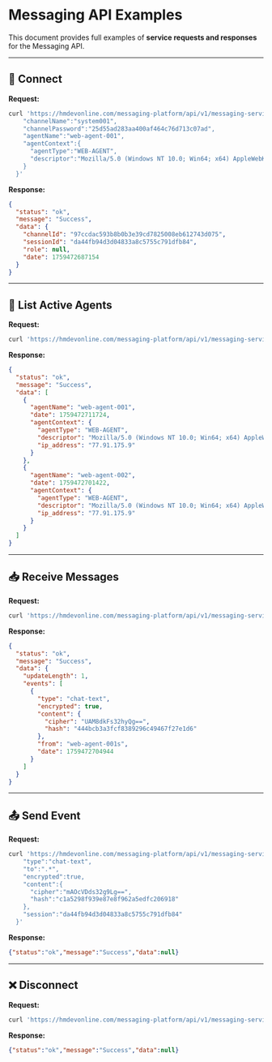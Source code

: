 # Messaging API Examples

This document provides full examples of **service requests and responses** for the Messaging API.

---

## 🔌 Connect

**Request:**
```bash
curl 'https://hmdevonline.com/messaging-platform/api/v1/messaging-service/connect'   --data-raw '{
    "channelName":"system001",
    "channelPassword":"25d55ad283aa400af464c76d713c07ad",
    "agentName":"web-agent-001",
    "agentContext":{
      "agentType":"WEB-AGENT",
      "descriptor":"Mozilla/5.0 (Windows NT 10.0; Win64; x64) AppleWebKit/537.36 (KHTML, like Gecko) Chrome/140.0.0.0 Safari/537.36 Edg/140.0.0.0"
    }
  }'
```

**Response:**
```json
{
  "status": "ok",
  "message": "Success",
  "data": {
    "channelId": "97ccdac593b8b0b3e39cd7825008eb612743d075",
    "sessionId": "da44fb94d3d04833a8c5755c791dfb84",
    "role": null,
    "date": 1759472687154
  }
}
```

---

## 👥 List Active Agents

**Request:**
```bash
curl 'https://hmdevonline.com/messaging-platform/api/v1/messaging-service/list-agents'   --data-raw '{"session":"042e84ca3232416f9eaecc3818fd67be"}'
```

**Response:**
```json
{
  "status": "ok",
  "message": "Success",
  "data": [
    {
      "agentName": "web-agent-001",
      "date": 1759472711724,
      "agentContext": {
        "agentType": "WEB-AGENT",
        "descriptor": "Mozilla/5.0 (Windows NT 10.0; Win64; x64) AppleWebKit/537.36 (KHTML, like Gecko) Chrome/140.0.0.0 Safari/537.36 Edg/140.0.0.0",
        "ip_address": "77.91.175.9"
      }
    },
    {
      "agentName": "web-agent-002",
      "date": 1759472701422,
      "agentContext": {
        "agentType": "WEB-AGENT",
        "descriptor": "Mozilla/5.0 (Windows NT 10.0; Win64; x64) AppleWebKit/537.36 (KHTML, like Gecko) Chrome/140.0.0.0 Safari/537.36 Edg/140.0.0.0",
        "ip_address": "77.91.175.9"
      }
    }
  ]
}
```

---

## 📥 Receive Messages

**Request:**
```bash
curl 'https://hmdevonline.com/messaging-platform/api/v1/messaging-service/receive'   --data-raw '{"session":"da44fb94d3d04833a8c5755c791dfb84","offsetRange":"3-22"}'
```

**Response:**
```json
{
  "status": "ok",
  "message": "Success",
  "data": {
    "updateLength": 1,
    "events": [
      {
        "type": "chat-text",
        "encrypted": true,
        "content": {
          "cipher": "UAM8dkFs32hyQg==",
          "hash": "444bcb3a3fcf8389296c49467f27e1d6"
        },
        "from": "web-agent-001s",
        "date": 1759472704944
      }
    ]
  }
}
```

---

## 📤 Send Event

**Request:**
```bash
curl 'https://hmdevonline.com/messaging-platform/api/v1/messaging-service/event'   --data-raw '{
    "type":"chat-text",
    "to":".*",
    "encrypted":true,
    "content":{
      "cipher":"mAOcVDds32g9Lg==",
      "hash":"c1a5298f939e87e8f962a5edfc206918"
    },
    "session":"da44fb94d3d04833a8c5755c791dfb84"
  }'
```

**Response:**
```json
{"status":"ok","message":"Success","data":null}
```

---

## ❌ Disconnect

**Request:**
```bash
curl 'https://hmdevonline.com/messaging-platform/api/v1/messaging-service/disconnect'   --data-raw '{"session":"da44fb94d3d04833a8c5755c791dfb84"}'
```

**Response:**
```json
{"status":"ok","message":"Success","data":null}
```
